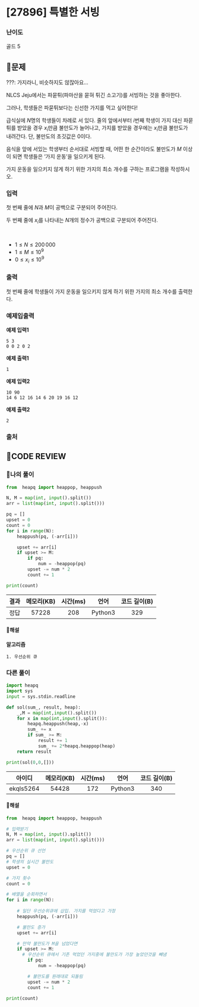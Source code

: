 # [27896] 특별한 서빙

### **난이도**
골드 5
## **📝문제**
???: 가지라니, 비슷하지도 않잖아요...

NLCS Jeju에서는 파묻튀(파마산을 묻혀 튀긴 소고기)를 서빙하는 것을 좋아한다.

그러나, 학생들은 파묻튀보다는 신선한 가지를 먹고 싶어한다!

급식실에 
$N$명의 학생들이 차례로 서 있다. 줄의 앞에서부터 
$i$번째 학생이 가지 대신 파묻튀를 받았을 경우 
$x_i$만큼 불만도가 늘어나고, 가지를 받았을 경우에는 
$x_i$만큼 불만도가 내려간다. 단, 불만도의 초깃값은 
$0$이다.

음식을 앞에 서있는 학생부터 순서대로 서빙할 때, 어떤 한 순간이라도 불만도가 
$M$ 이상이 되면 학생들은 ‘가지 운동’을 일으키게 된다.

가지 운동을 일으키지 않게 하기 위한 가지의 최소 개수를 구하는 프로그램을 작성하시오.
### **입력**
첫 번째 줄에 
$N$과 
$M$이 공백으로 구분되어 주어진다.

두 번째 줄에 
$x_i$를 나타내는 
$N$개의 정수가 공백으로 구분되어 주어진다.

 
- $1 \leq N \leq 200\,000$ 
 
- $1 \leq M \leq 10^9$ 
 
- $0 \leq x_i \leq 10^9$ 
### **출력**
첫 번째 줄에 학생들이 가지 운동을 일으키지 않게 하기 위한 가지의 최소 개수를 출력한다.
### **예제입출력**

**예제 입력1**

```
5 3
0 0 2 0 2
```

**예제 출력1**

```
1
```

**예제 입력2**

```
10 90
14 6 12 16 14 6 20 19 16 12
```

**예제 출력2**

```
2
```

### **출처**

## **🧐CODE REVIEW**

### **🧾나의 풀이**

```python
from  heapq import heappop, heappush

N, M = map(int, input().split())
arr = list(map(int, input().split()))

pq = []
upset = 0
count = 0
for i in range(N):
    heappush(pq, (-arr[i]))

    upset += arr[i]
    if upset >= M:
        if pq:
            num = -heappop(pq)
        upset -= num * 2
        count += 1

print(count)
```

결과	| 메모리(KB) |	시간(ms) |	언어 |	코드 길이(B)
:----:|:-----:|:-----:|:-----:|:--------:
정답|57228|208|Python3|329
#### **📝해설**

**알고리즘**
```
1. 우선순위 큐
```

### **다른 풀이**

```python
import heapq
import sys 
input = sys.stdin.readline

def sol(sum_, result, heap):
    _,M = map(int,input().split())
    for x in map(int,input().split()):
        heapq.heappush(heap,-x)
        sum_ += x
        if sum_ >= M:
            result += 1
            sum_ += 2*heapq.heappop(heap)    
    return result     

print(sol(0,0,[]))
```

아이디 | 메모리(KB) |	시간(ms) |	언어 |	코드 길이(B) 
:-----:|:-----:|:-----:|:----:|:--------:
ekqls5264|54428|172|Python3|340
#### **📝해설**

```python
from  heapq import heappop, heappush

# 입력받기
N, M = map(int, input().split())
arr = list(map(int, input().split()))

# 우선순위 큐 선언
pq = []
# 학생의 실시간 불만도
upset = 0

# 가지 횟수
count = 0

# 배열을 순회하면서
for i in range(N):
  
    # 일단 우선순위큐에 삽입. 가지를 먹었다고 가정
    heappush(pq, (-arr[i]))

    # 불만도 증가
    upset += arr[i]

    # 만약 불만도가 M을 넘었다면
    if upset >= M:
      # 우선순위 큐에서 기존 먹었던 가지중에 불만도가 가장 높았던것을 빼냄
        if pq:
            num = -heappop(pq)

        # 불만도를 원래대로 되돌림
        upset -= num * 2
        count += 1

print(count)
```